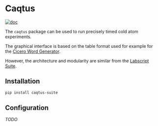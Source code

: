 # Caqtus

[![doc](https://readthedocs.org/projects/docs/badge/?version=latest)](https://caqtus.readthedocs.io)

The `caqtus` package can be used to run precisely timed cold atom experiments.

The graphical interface is based on the table format used for example for the [Cicero Word Generator](https://github.com/akeshet/Cicero-Word-Generator).

However, the architecture and modularity are similar from the [Labscript Suite](https://github.com/labscript-suite).

## Installation

```bash
pip install caqtus-suite
```

## Configuration

*TODO*
